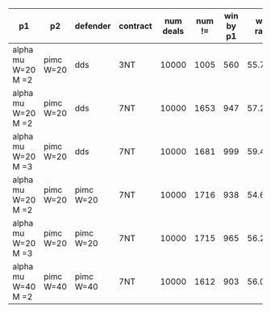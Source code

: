 | p1                 | p2        | defender  | contract | num deals | num != | win by p1 | win rate |
|--------------------|-----------|-----------|----------|-----------|--------|-----------|----------|
| alpha mu W=20 M =2 | pimc W=20 | dds       | 3NT      | 10000     | 1005   | 560       | 55.72%   |
| alpha mu W=20 M =2 | pimc W=20 | dds       | 7NT      | 10000     | 1653   | 947       | 57.29%   |
| alpha mu W=20 M =3 | pimc W=20 | dds       | 7NT      | 10000     | 1681   | 999       | 59.43%   |
| alpha mu W=20 M =2 | pimc W=20 | pimc W=20 | 7NT      | 10000     | 1716   | 938       | 54.66%   |
| alpha mu W=20 M =3 | pimc W=20 | pimc W=20 | 7NT      | 10000     | 1715   | 965       | 56.27%   |
| alpha mu W=40 M =2 | pimc W=40 | pimc W=40 | 7NT      | 10000     | 1612   | 903       | 56.01%   |
